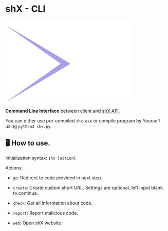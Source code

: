 # shX - CLI

<img title="" src="https://raw.githubusercontent.com/gental-py/shx/master/WEB/assets/logo.png" alt="https://github.com/gental-py/shx/blob/fe3e321b6d38efc93856f64f50becf04a2da2668/WEB/assets/logo.png" width="396" data-align="center">

**Command Line Interface** between client and [shX API](https://github.com/gental-py/shx/tree/master/API).

You can either use pre-compiled `shx.exe` or compile program by Yourself using `python3 shx.py`.

## 🖥️ How to use.

Initialization syntax: `shx [action]`

Actions:

- `go`: Redirect to code provided in next step.

- `create`: Create custom short URL. Settings are optional, left input blank to continue.

- `check`: Get all information about code.

- `report`: Report malicious code.

- `web`: Open shX website. 

